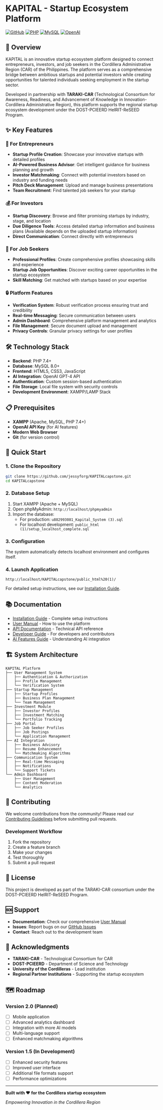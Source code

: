 # KAPITAL - Startup Ecosystem Platform

[![GitHub](https://img.shields.io/badge/GitHub-Repository-blue?logo=github)](https://github.com/jessyforg/KAPITALcapstone)
[![PHP](https://img.shields.io/badge/PHP-7.4+-777BB4?logo=php&logoColor=white)](https://php.net)
[![MySQL](https://img.shields.io/badge/MySQL-8.0+-4479A1?logo=mysql&logoColor=white)](https://mysql.com)
[![OpenAI](https://img.shields.io/badge/OpenAI-GPT--4-412991?logo=openai&logoColor=white)](https://openai.com)

## 🚀 Overview

KAPITAL is an innovative startup ecosystem platform designed to connect entrepreneurs, investors, and job seekers in the Cordillera Administrative Region (CAR) of the Philippines. The platform serves as a comprehensive bridge between ambitious startups and potential investors while creating opportunities for talented individuals seeking employment in the startup sector.

Developed in partnership with **TARAKI-CAR** (Technological Consortium for Awareness, Readiness, and Advancement of Knowledge in Innovation-Cordillera Administrative Region), this platform supports the regional startup ecosystem development under the DOST-PCIEERD HeIRIT-ReSEED Program.

## ✨ Key Features

### 🎯 For Entrepreneurs
- **Startup Profile Creation**: Showcase your innovative startups with detailed profiles
- **AI-Powered Business Advisor**: Get intelligent guidance for business planning and growth
- **Investor Matchmaking**: Connect with potential investors based on industry and funding needs
- **Pitch Deck Management**: Upload and manage business presentations
- **Team Recruitment**: Find talented job seekers for your startup

### 💰 For Investors
- **Startup Discovery**: Browse and filter promising startups by industry, stage, and location
- **Due Diligence Tools**: Access detailed startup information and business plans (Available depends on the uploaded startup information)
- **Direct Communication**: Connect directly with entrepreneurs

### 💼 For Job Seekers
- **Professional Profiles**: Create comprehensive profiles showcasing skills and experience
- **Startup Job Opportunities**: Discover exciting career opportunities in the startup ecosystem
- **Skill Matching**: Get matched with startups based on your expertise

### 🔒 Platform Features
- **Verification System**: Robust verification process ensuring trust and credibility
- **Real-time Messaging**: Secure communication between users
- **Admin Dashboard**: Comprehensive platform management and analytics
- **File Management**: Secure document upload and management
- **Privacy Controls**: Granular privacy settings for user profiles

## 🛠️ Technology Stack

- **Backend**: PHP 7.4+
- **Database**: MySQL 8.0+
- **Frontend**: HTML5, CSS3, JavaScript
- **AI Integration**: OpenAI GPT-4 API
- **Authentication**: Custom session-based authentication
- **File Storage**: Local file system with security controls
- **Development Environment**: XAMPP/LAMP Stack

## 📋 Prerequisites

- **XAMPP** (Apache, MySQL, PHP 7.4+)
- **OpenAI API Key** (for AI features)
- **Modern Web Browser**
- **Git** (for version control)

## 🚀 Quick Start

### 1. Clone the Repository
```bash
git clone https://github.com/jessyforg/KAPITALcapstone.git
cd KAPITALcapstone
```

### 2. Database Setup
1. Start XAMPP (Apache + MySQL)
2. Open phpMyAdmin: `http://localhost/phpmyadmin`
3. Import the database:
   - For production: `u882993081_Kapital_System (3).sql`
   - For localhost development: `public_html (1)/setup_localhost_complete.sql`

### 3. Configuration
The system automatically detects localhost environment and configures itself.

### 4. Launch Application
```
http://localhost/KAPITALcapstone/public_html%20(1)/
```

For detailed setup instructions, see our [Installation Guide](INSTALLATION.md).

## 📚 Documentation

- [Installation Guide](INSTALLATION.md) - Complete setup instructions
- [User Manual](USER_MANUAL.md) - How to use the platform
- [API Documentation](API_DOCUMENTATION.md) - Technical API reference
- [Developer Guide](DEVELOPER_GUIDE.md) - For developers and contributors
- [AI Features Guide](AI_FEATURES.md) - Understanding AI integration

## 🏗️ System Architecture

```
KAPITAL Platform
├── User Management System
│   ├── Authentication & Authorization
│   ├── Profile Management
│   └── Verification System
├── Startup Management
│   ├── Startup Profiles
│   ├── Business Plan Management
│   └── Team Management
├── Investment Module
│   ├── Investor Profiles
│   ├── Investment Matching
│   └── Portfolio Tracking
├── Job Portal
│   ├── Job Seeker Profiles
│   ├── Job Postings
│   └── Application Management
├── AI Integration
│   ├── Business Advisory
│   ├── Resume Enhancement
│   └── Matchmaking Algorithms
├── Communication System
│   ├── Real-time Messaging
│   ├── Notifications
│   └── Support Tickets
└── Admin Dashboard
    ├── User Management
    ├── Content Moderation
    └── Analytics
```

## 🤝 Contributing

We welcome contributions from the community! Please read our [Contributing Guidelines](CONTRIBUTING.md) before submitting pull requests.

### Development Workflow
1. Fork the repository
2. Create a feature branch
3. Make your changes
4. Test thoroughly
5. Submit a pull request

## 📄 License

This project is developed as part of the TARAKI-CAR consortium under the DOST-PCIEERD HeIRIT-ReSEED Program. 

## 🆘 Support

- **Documentation**: Check our comprehensive [User Manual](USER_MANUAL.md)
- **Issues**: Report bugs on our [GitHub Issues](https://github.com/jessyforg/KAPITALcapstone/issues)
- **Contact**: Reach out to the development team

## 🌟 Acknowledgments

- **TARAKI-CAR** - Technological Consortium for CAR
- **DOST-PCIEERD** - Department of Science and Technology
- **University of the Cordilleras** - Lead institution
- **Regional Partner Institutions** - Supporting the startup ecosystem

## 🗺️ Roadmap

### Version 2.0 (Planned)
- [ ] Mobile application
- [ ] Advanced analytics dashboard
- [ ] Integration with more AI models
- [ ] Multi-language support
- [ ] Enhanced matchmaking algorithms

### Version 1.5 (In Development)
- [ ] Enhanced security features
- [ ] Improved user interface
- [ ] Additional file formats support
- [ ] Performance optimizations

---

**Built with ❤️ for the Cordillera startup ecosystem**

*Empowering Innovation in the Cordillera Region* 
